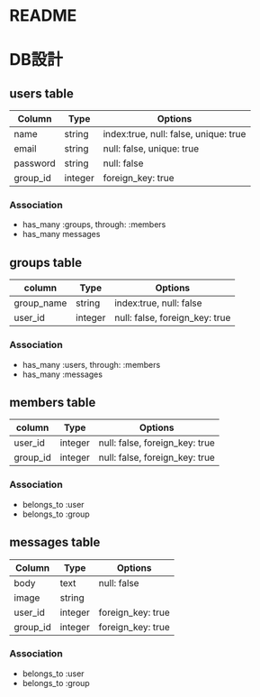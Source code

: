 # README
# DB設計

  ## users table
  |Column|Type|Options|
  |------|----|-------|
  |name|string|index:true, null: false, unique: true|
  |email|string|null: false, unique: true|
  |password|string|null: false|
  |group_id|integer|foreign_key: true|

  ### Association
  - has_many :groups, through: :members
  - has_many messages

  ## groups table
  |column|Type|Options|
  |------|----|-------|
  |group_name|string|index:true, null: false|
  |user_id|integer|null: false, foreign_key: true|

  ### Association
  - has_many :users, through: :members
  - has_many :messages

  ## members table
  |column|Type|Options|
  |------|----|-------|
  |user_id|integer|null: false, foreign_key: true|
  |group_id|integer|null: false, foreign_key: true|

  ### Association
  - belongs_to :user
  - belongs_to :group

  ## messages table
  |Column|Type|Options|
  |------|----|-------|
  |body|text|null: false|
  |image|string||
  |user_id|integer|foreign_key: true|
  |group_id|integer|foreign_key: true|

  ### Association
  - belongs_to :user
  - belongs_to :group

